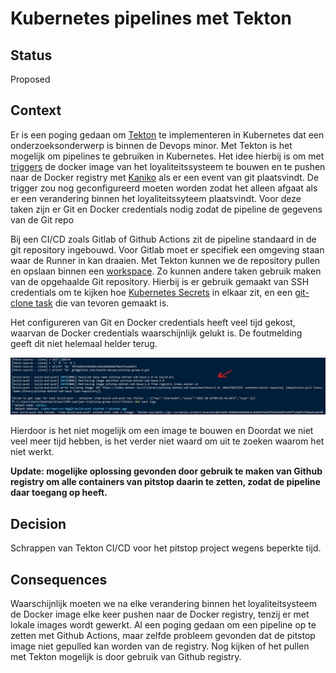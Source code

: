 # Kubernetes pipelines met Tekton

## Status

Proposed

## Context

Er is een poging gedaan om [Tekton](https://github.com/hanaim-devops/blog-kachung-tekton) te implementeren in Kubernetes dat een onderzoeksonderwerp is binnen de Devops minor. Met Tekton is het mogelijk om pipelines te gebruiken in Kubernetes. Het idee hierbij is om met [triggers](https://tekton.dev/docs/triggers/) de docker image van het loyaliteitssysteem te bouwen en te pushen naar de Docker registry met [Kaniko](https://hub.tekton.dev/tekton/task/kaniko) als er een event van git plaatsvindt. De trigger zou nog geconfigureerd moeten worden zodat het alleen afgaat als er een verandering binnen het loyaliteitssyteem plaatsvindt. Voor deze taken zijn er Git en Docker credentials nodig zodat de pipeline de gegevens van de Git repo

Bij een CI/CD zoals Gitlab of Github Actions zit de pipeline standaard in de git repository ingebouwd. Voor Gitlab moet er specifiek een omgeving staan waar de Runner in kan draaien. Met Tekton kunnen we de repository pullen en opslaan binnen een [workspace](https://tekton.dev/docs/pipelines/workspaces/). Zo kunnen andere taken gebruik maken van de opgehaalde Git repository. Hierbij is er gebruik gemaakt van SSH credentials om te kijken hoe [Kubernetes Secrets](https://kubernetes.io/docs/concepts/configuration/secret/#ssh-authentication-secrets) in elkaar zit, en een [git-clone task](https://hub.tekton.dev/tekton/task/git-clone) die van tevoren gemaakt is.

Het configureren van Git en Docker credentials heeft veel tijd gekost, waarvan de Docker credentials waarschijnlijk gelukt is. De foutmelding geeft dit niet helemaal helder terug.

![Foutmelding Docker Registry](./../img/tekton-kaniko-foutmelding.png)

Hierdoor is het niet mogelijk om een image te bouwen en  Doordat we niet veel meer tijd hebben, is het verder niet waard om uit te zoeken waarom het niet werkt.

**Update: mogelijke oplossing gevonden door gebruik te maken van Github registry om alle containers van pitstop daarin te zetten, zodat de pipeline daar toegang op heeft.**

## Decision

Schrappen van Tekton CI/CD voor het pitstop project wegens beperkte tijd.

## Consequences

Waarschijnlijk moeten we na elke verandering binnen het loyaliteitsysteem de Docker image elke keer pushen naar de Docker registry, tenzij er met lokale images wordt gewerkt. Al een poging gedaan om een pipeline op te zetten met Github Actions, maar zelfde probleem gevonden dat de pitstop image niet gepulled kan worden van de registry. Nog kijken of het pullen met Tekton mogelijk is door gebruik van Github registry.
